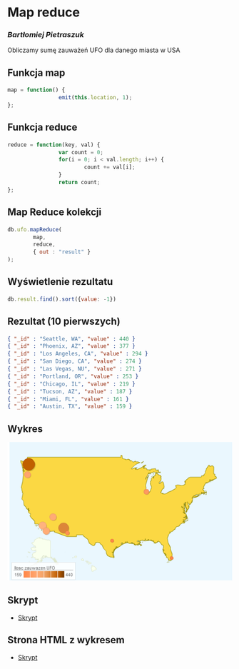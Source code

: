 # Map reduce
### *Bartłomiej Pietraszuk*

Obliczamy sumę zauważeń UFO dla danego miasta w USA

## Funkcja map
```js
map = function() {
                emit(this.location, 1);
};
```

## Funkcja reduce
```js
reduce = function(key, val) {
                var count = 0;
                for(i = 0; i < val.length; i++) {
                        count += val[i];
                }
                return count;
};
```

## Map Reduce kolekcji
```js
db.ufo.mapReduce(
        map,
        reduce,
        { out : "result" }
);
```

## Wyświetlenie rezultatu
```js
db.result.find().sort({value: -1})
```

## Rezultat (10 pierwszych)

```json
{ "_id" : "Seattle, WA", "value" : 440 }
{ "_id" : "Phoenix, AZ", "value" : 377 }
{ "_id" : "Los Angeles, CA", "value" : 294 }
{ "_id" : "San Diego, CA", "value" : 274 }
{ "_id" : "Las Vegas, NU", "value" : 271 }
{ "_id" : "Portland, OR", "value" : 253 }
{ "_id" : "Chicago, IL", "value" : 219 }
{ "_id" : "Tucson, AZ", "value" : 187 }
{ "_id" : "Miami, FL", "value" : 161 }
{ "_id" : "Austin, TX", "value" : 159 }
```

## Wykres
![](../images/bpietraszuk/ufo.png)

## Skrypt
* [Skrypt](../scripts/bpietraszuk/mapReduce.js)

## Strona HTML z wykresem
* [Skrypt](../scripts/bpietraszuk/sample.js)
